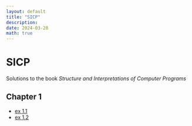 ```yaml
---
layout: default
title: "SICP"
description: 
date: 2024-03-28
math: true
---
```


# SICP

Solutions to the book *Structure and Interpretations of Computer Programs*

## Chapter 1

- [ex 1.1](https://github.com/ebanner/sicp/blob/master/ch1/1.scm)
- [ex 1.2](https://github.com/ebanner/sicp/blob/master/ch1/3.scm)
